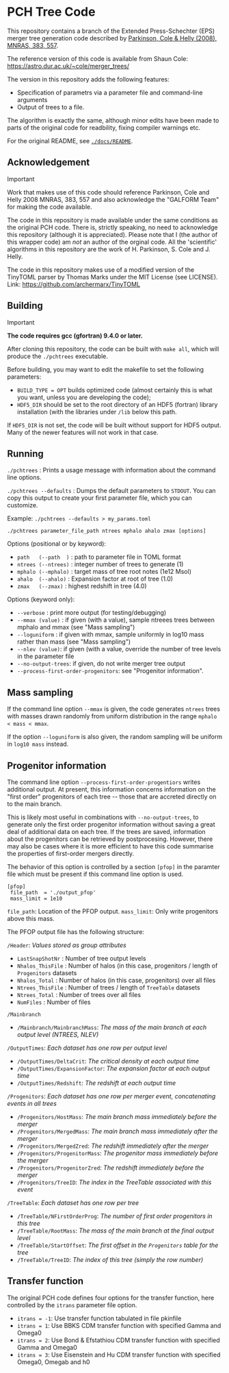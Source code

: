 # PCH Tree Code

This repository contains a branch of the Extended Press-Schechter (EPS) merger
tree generation code described by [Parkinson, Cole & Helly (2008), MNRAS, 383,
557](https://ui.adsabs.harvard.edu/abs/2008MNRAS.383..557P/abstract). 

The reference version of this code is available from Shaun Cole:
https://astro.dur.ac.uk/~cole/merger_trees/

The version in this repository adds the following features:

- Specification of parametrs via a parameter file and command-line arguments
- Output of trees to a file.

The algorithm is exactly the same, although minor edits have been made to parts
of the original code for readbility, fixing compiler warnings etc.

For the original README, see
[`./docs/README`](https://github.com/nthu-ga/pchtrees/blob/main/docs/README_original).

## Acknowledgement

> [!IMPORTANT]  
> Work that makes use of this code should reference Parkinson, Cole and Helly
2008 MNRAS, 383, 557 and also acknowledge the "GALFORM Team" for making the
code available.

The code in this repository is made available under the same conditions as the
original PCH code. There is, strictly speaking, no need to acknowledge this
repository (although it is appreciated). Please note that I (the author of this
wrapper code)  am *not* an author of the orginal code. All the 'scientific'
algorithms in this repository are the work of H. Parkinson, S. Cole and J.
Helly.

The code in this repository makes use of a modified version of the TinyTOML
parser by Thomas Marks under the MIT License (see LICENSE). Link:
https://github.com/archermarx/TinyTOML

## Building

> [!IMPORTANT]  
> **The code requires gcc (gfortran) 9.4.0 or later.**

After cloning this repository, the code can be built with `make all`, which
will produce the `./pchtrees` executable. 

Before building, you may want to edit the makefile to set the following
parameters:

* `BUILD_TYPE = OPT` builds optimized code (almost certainly this is what you want, unless you are developing the code);
* `HDF5_DIR` should be set to the root directory of an HDF5 (fortran) library
  installation (with the libraries under `/lib` below this path.

If `HDF5_DIR` is not set, the code will be built without support for HDF5
output. Many of the newer features will not work in that case.

## Running

`./pchtrees` : Prints a usage message with information about the command line
options.

`./pchtrees --defaults` : Dumps the default parameters to `STDOUT`. You can
copy this output to create your first parameter file, which you can customize.

Example: `./pchtrees --defaults > my_params.toml`

`./pchtrees parameter_file_path ntrees mphalo ahalo zmax [options]`

Options (positional or by keyword):

* `path   (--path  )` : path to parameter file in TOML format
* `ntrees (--ntrees)` : integer number of trees to generate (1)
* `mphalo (--mphalo)` : target mass of tree root notes (1e12 Msol)
* `ahalo  (--ahalo)`  : Expansion factor at root of tree (1.0)
* `zmax   (--zmax)`   : highest redshift in tree (4.0)

Options (keyword only):

* `--verbose` : print more output (for testing/debugging)
* `--mmax (value)` : if given (with a value), sample ntreees trees between mphalo and mmax (see "Mass sampling")
* `--loguniform` : if given with mmax, sample uniformly in log10 mass rather than mass (see "Mass sampling")
* `--nlev (value)`: if given (with a value, override the number of tree levels in the parameter file
* `--no-output-trees`: if given, do not write merger tree output
* `--process-first-order-progenitors`: see "Progenitor information".

## Mass sampling 

If the command line option `--mmax` is given, the code generates `ntrees` trees
with masses drawn randomly from uniform distribution in the range `mphalo <
mass < mmax`.

If the option `--loguniform` is also given, the random sampling will be uniform
in `log10 mass` instead. 

## Progenitor information

The command line option `--process-first-order-progentiors` writes additional
output. At present, this information concerns information on the "first
order" progenitors of each tree -- those that are accreted directly on to the
main branch.

This is likely most useful in combinations with `--no-output-trees`, to
generate only the first order progenitor information without saving a great
deal of additional data on each tree. If the trees are saved, information about
the progenitors can be retrieved by postprocesing. However, there may also be
cases where it is more efficient to have this code summarise the properties of
first-order mergers directly.

The behavior of this option is controlled by a section `[pfop]` in
the paramter file which must be present if this command line option is used.

```
[pfop]
 file_path  = './output_pfop'
 mass_limit = 1e10
```

`file_path`: Location of the PFOP output.
`mass_limit`: Only write progenitors above this mass.

The PFOP output file has the following structure:

`/Header`: _Values stored as group attributes_

- `LastSnapShotNr` : Number of tree output levels
- `Nhalos_ThisFile` : Number of halos (in this case, progenitors / length of `Progenitors` datasets
- `Nhalos_Total` : Number of halos (in this case, progenitors) over all files
- `Ntrees_ThisFile` : Number of trees / length of `TreeTable` datasets
- `Ntrees_Total` : Number of trees over all files
- `NumFiles` : Number of files

`/Mainbranch` 

- `/Mainbranch/MainbranchMass`:  _The mass of the main branch at each output level (NTREES, NLEV)_

`/OutputTimes`: _Each dataset has one row per output level_
	
- `/OutputTimes/DeltaCrit`: _The critical density at each output time_
- `/OutputTimes/ExpansionFactor`: _The expansion factor at each output time_
- `/OutputTimes/Redshift`: _The redshift at each output time_

`/Progenitors`: _Each dataset has one row per merger event, concatenating events in all trees_
	
- `/Progenitors/HostMass`: _The main branch mass immediately before the merger_
- `/Progenitors/MergedMass`: _The main branch mass immediately after the merger_
- `/Progenitors/MergedZred`: _The redshift immediately after the merger_
- `/Progenitors/ProgenitorMass`:  _The progenitor mass immediately before the merger_
- `/Progenitors/ProgenitorZred`: _The redshift immediately before the merger_
- `/Progenitors/TreeID`: _The index in the TreeTable associated with this event_

`/TreeTable`: _Each dataset has one row per tree_
	
- `/TreeTable/NFirstOrderProg`: _The number of first order progenitors in this tree_
- `/TreeTable/RootMass`: _The mass of the main branch at the final output level_
- `/TreeTable/StartOffset`: _The first offset in the `Progenitors` table for the tree_
- `/TreeTable/TreeID`: _The index of this tree (simply the row number)_

## Transfer function

The original PCH code defines four options for the transfer function, here controlled by the `itrans` parameter file option.

- `itrans = -1`: Use transfer function tabulated in file pkinfile
- `itrans = 1`: Use BBKS CDM transfer function with specified Gamma and Omega0
- `itrans = 2`: Use Bond & Efstathiou CDM transfer function with specified Gamma and Omega0
- `itrans = 3`: Use Eisenstein and Hu CDM transfer function with specified Omega0, Omegab and h0

